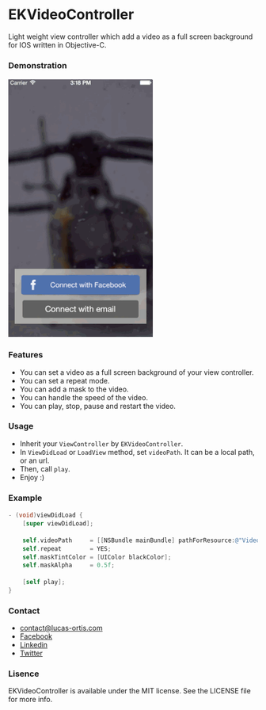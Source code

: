 # EKVideoController
Light weight view controller which add a video as a full screen background for IOS written in Objective-C.

### Demonstration
![EKVideoController](https://github.com/Ekhoo/EKVideoController/blob/dev/EKVideoControllerExample/Ressources/Videos/Demonstration.gif)

### Features
- You can set a video as a full screen background of your view controller.
- You can set a repeat mode.
- You can add a mask to the video.
- You can handle the speed of the video.
- You can play, stop, pause and restart the video.

### Usage
- Inherit your `ViewController` by `EKVideoController`.
- In `ViewDidLoad` or `LoadView` method, set `videoPath`. It can be a local path, or an url.
- Then, call `play`.
- Enjoy :)

### Example
``` objective-c
- (void)viewDidLoad {
    [super viewDidLoad];
    
    self.videoPath     = [[NSBundle mainBundle] pathForResource:@"Video" ofType:@"mp4"];
    self.repeat        = YES;
    self.maskTintColor = [UIColor blackColor];
    self.maskAlpha     = 0.5f;
    
    [self play];
}
```

### Contact
- [contact@lucas-ortis.com](contact@lucas-ortis.com)
- [Facebook](https://www.facebook.com/lucasekhoo.ortis)
- [Linkedin](https://www.linkedin.com/profile/view?id=124705168)
- [Twitter](https://twitter.com/LucasEkhoo)

### Lisence
EKVideoController is available under the MIT license. See the LICENSE file for more info.
